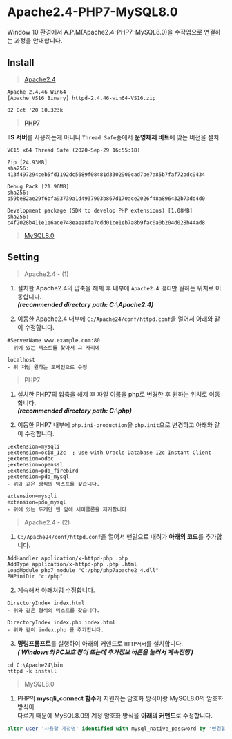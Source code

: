 # Apache2.4-PHP7-MySQL8.0

Window 10 환경에서 A.P.M(Apache2.4-PHP7-MySQL8.0)을 수작업으로 연결하는 과정을 안내합니다.

## Install
> [Apache2.4](https://www.apachelounge.com/download/)
```
Apache 2.4.46 Win64
[Apache VS16 Binary] httpd-2.4.46-win64-VS16.zip

02 Oct '20 10.323k
```

> [PHP7](https://windows.php.net/download/)

**IIS 서버**를 사용하는게 아니니 `Thread Safe`중에서 **운영체제 비트**에 맞는 버전을 설치

```
VC15 x64 Thread Safe (2020-Sep-29 16:55:18)

Zip [24.93MB]
sha256: 413f497294ceb5fd1192dc5689f08481d3302900cad7be7a85b7faf72bdc9434

Debug Pack [21.96MB]
sha256: b59be82ae29f6bfa93739a1d4937903b867d170ace2026f48a896432b73dd4d0

Development package (SDK to develop PHP extensions) [1.08MB]
sha256: c4f2028b411e1e6ace748eaea8fa7cdd01ce1eb7a8b9fac0a0b204d028b44ad8
```

> [MySQL8.0](https://dev.mysql.com/downloads/mysql/)

## Setting
> Apache2.4 - (1)

1. 설치한 Apache2.4의 압축을 해제 후 내부에 `Apache2.4 폴더`만 원하는 위치로 이동합니다.<br>
***(recommended directory path: C:\Apache2.4)***

2. 이동한 Apache2.4 내부에 `C:/Apache24/conf/httpd.conf`을 열어서 아래와 같이 수정합니다.

```
#ServerName www.example.com:80
- 위에 있는 텍스트를 찾아서 그 자리에

localhost
- 위 처럼 원하는 도메인으로 수정
```

> PHP7

1. 설치한 PHP7의 압축을 해제 후 파일 이름을 php로 변경한 후 원하는 위치로 이동합니다.<br>
***(recommended directory path: C:\php)***

2. 이동한 PHP7 내부에 `php.ini-production`을 `php.init`으로 변경하고 아래와 같이 수정합니다.

```
;extension=mysqli
;extension=oci8_12c  ; Use with Oracle Database 12c Instant Client
;extension=odbc
;extension=openssl
;extension=pdo_firebird
;extension=pdo_mysql
- 위와 같은 형식의 텍스트를 찾습니다.

extension=mysqli
extension=pdo_mysql
- 위에 있는 두개만 맨 앞에 세미콜론을 제거합니다.
```

> Apache2.4 - (2)

1. `C:/Apache24/conf/httpd.conf`을 열어서 맨밑으로 내려가 **아래의 코드**를 추가합니다.

```
AddHandler application/x-httpd-php .php
AddType application/x-httpd-php .php .html
LoadModule php7_module "C:/php/php7apache2_4.dll"
PHPiniDir "c:/php"
```

2. 계속해서 아래처럼 수정합니다.

```
DirectoryIndex index.html
- 위와 같은 형식의 텍스트를 찾습니다.

DirectoryIndex index.php index.html
- 위와 같이 index.php 를 추가합니다.
```

3. **명렁프롬프트**를 실행하여 아래의 커맨드로 `HTTP서버`를 설치합니다.<br>
***( Windows의 PC보호 창이 뜨는데 추가정보 버튼을 눌러서 계속진행 )***

```
cd C:\Apache24\bin
httpd -k install
```

> MySQL8.0

1. PHP의 **mysqli_connect 함수**가 지원하는 암호화 방식이랑 MySQL8.0의 암호화 방식이<br>
다르기 때문에 MySQL8.0의 계정 암호화 방식을 **아래의 커맨드**로 수정합니다.

```SQL
alter user '사용할 계정명' identified with mysql_native_password by '변경할 비밀번호';
```
